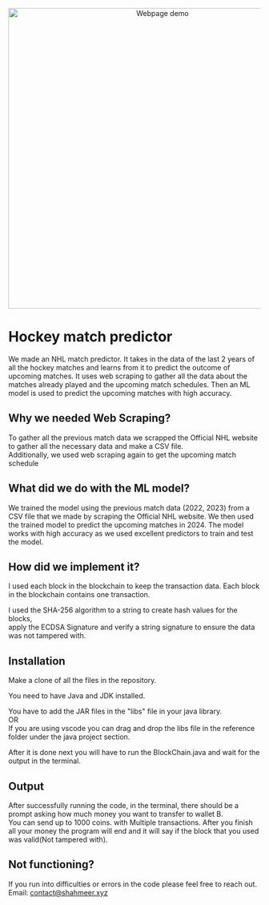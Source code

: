 <p align="center">
  <img src="https://github.com/user-attachments/assets/cfee96ae-91cf-416b-9edd-b33a148f36e2" alt="Webpage demo" width="600">
</p>

# Hockey match predictor<br>
We made an NHL match predictor. It takes in the data of the last 2 years of all the hockey matches and learns from it to predict the outcome of upcoming matches.
It uses web scraping to gather all the data about the matches already played and the upcoming match schedules.
Then an ML model is used to predict the upcoming matches with high accuracy.


## Why we needed Web Scraping?<br>
To gather all the previous match data we scrapped the Official NHL website to gather all the necessary data and make a CSV file.<br>
Additionally, we used web scraping again to get the upcoming match schedule 

## What did we do with the ML model?
We trained the model using the previous match data (2022, 2023) from a CSV file that we made by scraping the Official NHL website. We then used the trained model to predict the upcoming matches in 2024. The model works with high accuracy as we used excellent predictors to train and test the model.


## How did we implement it?<br>
I used each block in the blockchain to keep the transaction data.
Each block in the blockchain contains one transaction.

I used the SHA-256 algorithm to a string to create hash values for the blocks,<br> 
apply the ECDSA Signature and verify a string signature to ensure the data was not tampered with.<br>

                                                                  
## Installation

Make a clone of all the files in the repository.<br>

You need to have Java and JDK installed.

You have to add the JAR files in the "libs" file in your java library.<br>
OR<br>
If you are using vscode you can drag and drop the libs file in the reference folder under the java project section.

After it is done next you will have to run the BlockChain.java and wait for the output in the terminal.

## Output

After successfully running the code, in the terminal, there should be a prompt asking how much money you want to transfer to wallet B.<br>
You can send up to 1000 coins. with Multiple transactions. After you finish all your money the program will end and it will say if the block that you used was valid(Not tampered with).<br>



## Not functioning?
If you run into difficulties or errors in the code please feel free to reach out.<br>
Email: contact@shahmeer.xyz
